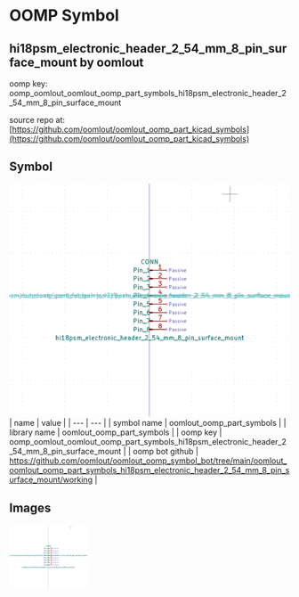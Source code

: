 # OOMP Symbol  
## hi18psm_electronic_header_2_54_mm_8_pin_surface_mount  by oomlout  
  
oomp key: oomp_oomlout_oomlout_oomp_part_symbols_hi18psm_electronic_header_2_54_mm_8_pin_surface_mount  
  
source repo at: [https://github.com/oomlout/oomlout_oomp_part_kicad_symbols](https://github.com/oomlout/oomlout_oomp_part_kicad_symbols)  
## Symbol  
  
[![working.png](working_600.png)](working.png)  
| name | value | 
| --- | --- | 
| symbol name | oomlout_oomp_part_symbols | 
| library name | oomlout_oomp_part_symbols | 
| oomp key | oomp_oomlout_oomlout_oomp_part_symbols_hi18psm_electronic_header_2_54_mm_8_pin_surface_mount | 
| oomp bot github | https://github.com/oomlout/oomlout_oomp_symbol_bot/tree/main/oomlout_oomlout_oomp_part_symbols_hi18psm_electronic_header_2_54_mm_8_pin_surface_mount/working | 
## Images  
  
[![working.png](working_140.png)](working.png)  
